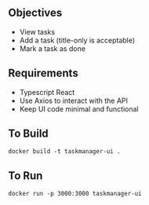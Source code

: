 ## Objectives
* View tasks
* Add a task (title-only is acceptable)
* Mark a task as done

## Requirements
* Typescript React
* Use Axios to interact with the API
* Keep UI code minimal and functional

## To Build
`docker build -t taskmanager-ui .`

## To Run
`docker run -p 3000:3000 taskmanager-ui`